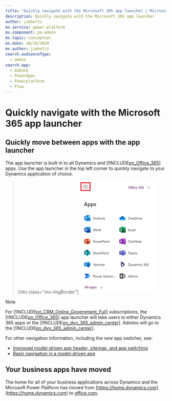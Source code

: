 ```yaml
---
title: "Quickly navigate with the Microsoft 365 app launcher | MicrosoftDocs"
description: Quickly navigate with the Microsoft 365 app launcher 
author: jimholtz
ms.service: power-platform
ms.component: pa-admin
ms.topic: conceptual
ms.date: 10/26/2020
ms.author: jimholtz
search.audienceType: 
  - admin
search.app:
  - D365CE
  - PowerApps
  - Powerplatform
  - Flow
---
```

# Quickly navigate with the Microsoft 365 app launcher

<a name="BKMK_AppLauncher"></a>   
## Quickly move between apps with the app launcher  
 The app launcher is built in to all Dynamics and [!INCLUDE[pn_Office_365](../includes/pn-office-365.md)] apps. Use the app launcher in the top left corner to quickly navigate to your Dynamics application of choice.  
 
 > [!div class="mx-imgBorder"]
 > ![Microsoft 365 app launcher](../admin/media/new-office-365-app-launcher.png "Microsoft 365 app launcher")  

  
> [!NOTE]
>  For [!INCLUDE[pn_CRM_Online_Government_Full](../includes/pn-crm-online-government-full.md)] subscriptions, the [!INCLUDE[pn_Office_365](../includes/pn-office-365.md)] app launcher will take users to either Dynamics 365 apps or the [!INCLUDE[pn_dyn_365_admin_center](../includes/pn-dyn-365-admin-center.md)]. Admins will go to the [!INCLUDE[pn_dyn_365_admin_center](../includes/pn-dyn-365-admin-center.md)].  

  
For other navigation information, including the new app switcher, see:
- [Improved model-driven app header, sitemap, and app switching](https://docs.microsoft.com/power-platform-release-plan/2020wave2/power-apps/improved-model-driven-app-header-sitemap-app-switching)
- [Basic navigation in a model-driven app](https://docs.microsoft.com/powerapps/user/navigation)

## Your business apps have moved
The home for all of your business applications across Dynamics and the Microsoft Power Platform has moved from [https://home.dynamics.com](https://home.dynamics.com) to [office.com](https://office.com/apps). 




